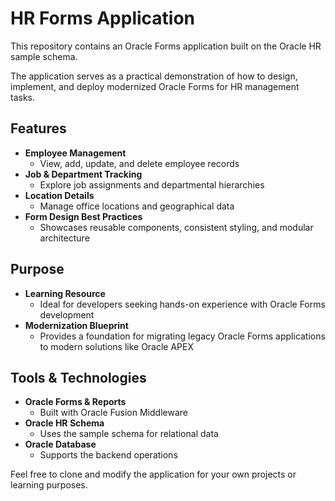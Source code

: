 # HR Forms Application

This repository contains an Oracle Forms application built on the Oracle HR sample schema. 

The application serves as a practical demonstration of how to design, implement, and deploy modernized Oracle Forms for HR management tasks.

## Features

- **Employee Management**
    - View, add, update, and delete employee records
- **Job & Department Tracking**
    - Explore job assignments and departmental hierarchies
- **Location Details**
    - Manage office locations and geographical data
- **Form Design Best Practices**
    - Showcases reusable components, consistent styling, and modular architecture

## Purpose

- **Learning Resource**
    - Ideal for developers seeking hands-on experience with Oracle Forms development
- **Modernization Blueprint**
    - Provides a foundation for migrating legacy Oracle Forms applications to modern solutions like Oracle APEX

## Tools & Technologies

- **Oracle Forms & Reports**
    - Built with Oracle Fusion Middleware
- **Oracle HR Schema**
    - Uses the sample schema for relational data
- **Oracle Database**
    - Supports the backend operations
    
Feel free to clone and modify the application for your own projects or learning purposes.
